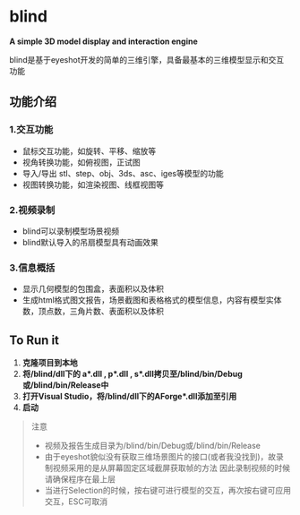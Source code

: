 # blind

**A simple 3D model display and interaction engine**


blind是基于eyeshot开发的简单的三维引擎，具备最基本的三维模型显示和交互功能


## 功能介绍
### 1.交互功能
- 鼠标交互功能，如旋转、平移、缩放等
- 视角转换功能，如俯视图，正试图
- 导入/导出 stl、step、obj、3ds、asc、iges等模型的功能
- 视图转换功能，如渲染视图、线框视图等

### 2.视频录制
- blind可以录制模型场景视频
- blind默认导入的吊扇模型具有动画效果

### 3.信息概括
- 显示几何模型的包围盒，表面积以及体积
- 生成html格式图文报告，场景截图和表格格式的模型信息，内容有模型实体数，顶点数，三角片数、表面积以及体积


## To Run it
1. **克隆项目到本地**
2. **将/blind/dll下的 a\*.dll , p\*.dll , s\*.dll拷贝至/blind/bin/Debug或/blind/bin/Release中**
3. **打开Visual Studio，将/blind/dll下的AForge\*.dll添加至引用**
4. **启动**


> 注意
> * 视频及报告生成目录为/blind/bin/Debug或/blind/bin/Release
> * 由于eyeshot貌似没有获取三维场景图片的接口(或者我没找到)，故录制视频采用的是从屏幕固定区域截屏获取帧的方法
因此录制视频的时候请确保程序在最上层
> * 当进行Selection的时候，按右键可进行模型的交互，再次按右键可应用交互，ESC可取消




